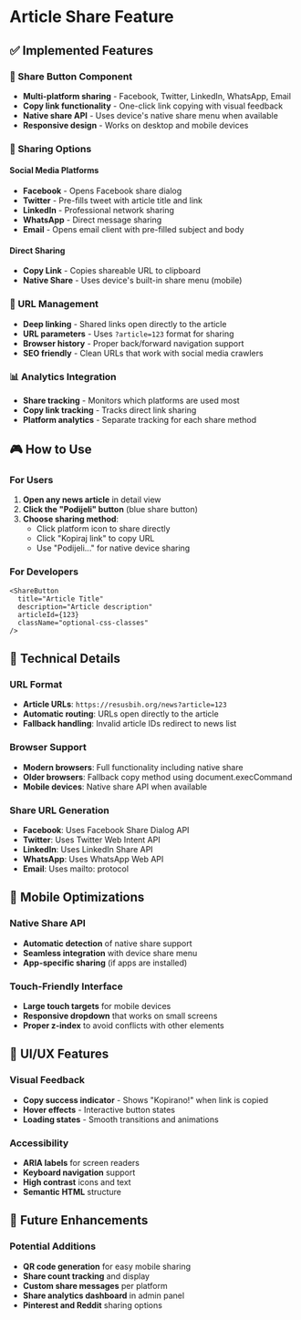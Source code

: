 # Article Share Feature

## ✅ **Implemented Features**

### **🔗 Share Button Component**
- **Multi-platform sharing** - Facebook, Twitter, LinkedIn, WhatsApp, Email
- **Copy link functionality** - One-click link copying with visual feedback
- **Native share API** - Uses device's native share menu when available
- **Responsive design** - Works on desktop and mobile devices

### **📱 Sharing Options**

#### **Social Media Platforms**
- **Facebook** - Opens Facebook share dialog
- **Twitter** - Pre-fills tweet with article title and link
- **LinkedIn** - Professional network sharing
- **WhatsApp** - Direct message sharing
- **Email** - Opens email client with pre-filled subject and body

#### **Direct Sharing**
- **Copy Link** - Copies shareable URL to clipboard
- **Native Share** - Uses device's built-in share menu (mobile)

### **🔗 URL Management**
- **Deep linking** - Shared links open directly to the article
- **URL parameters** - Uses `?article=123` format for sharing
- **Browser history** - Proper back/forward navigation support
- **SEO friendly** - Clean URLs that work with social media crawlers

### **📊 Analytics Integration**
- **Share tracking** - Monitors which platforms are used most
- **Copy link tracking** - Tracks direct link sharing
- **Platform analytics** - Separate tracking for each share method

## 🎮 **How to Use**

### **For Users**
1. **Open any news article** in detail view
2. **Click the "Podijeli" button** (blue share button)
3. **Choose sharing method**:
   - Click platform icon to share directly
   - Click "Kopiraj link" to copy URL
   - Use "Podijeli..." for native device sharing

### **For Developers**
```tsx
<ShareButton
  title="Article Title"
  description="Article description"
  articleId={123}
  className="optional-css-classes"
/>
```

## 🔧 **Technical Details**

### **URL Format**
- **Article URLs**: `https://resusbih.org/news?article=123`
- **Automatic routing**: URLs open directly to the article
- **Fallback handling**: Invalid article IDs redirect to news list

### **Browser Support**
- **Modern browsers**: Full functionality including native share
- **Older browsers**: Fallback copy method using document.execCommand
- **Mobile devices**: Native share API when available

### **Share URL Generation**
- **Facebook**: Uses Facebook Share Dialog API
- **Twitter**: Uses Twitter Web Intent API
- **LinkedIn**: Uses LinkedIn Share API
- **WhatsApp**: Uses WhatsApp Web API
- **Email**: Uses mailto: protocol

## 📱 **Mobile Optimizations**

### **Native Share API**
- **Automatic detection** of native share support
- **Seamless integration** with device share menu
- **App-specific sharing** (if apps are installed)

### **Touch-Friendly Interface**
- **Large touch targets** for mobile devices
- **Responsive dropdown** that works on small screens
- **Proper z-index** to avoid conflicts with other elements

## 🎨 **UI/UX Features**

### **Visual Feedback**
- **Copy success indicator** - Shows "Kopirano!" when link is copied
- **Hover effects** - Interactive button states
- **Loading states** - Smooth transitions and animations

### **Accessibility**
- **ARIA labels** for screen readers
- **Keyboard navigation** support
- **High contrast** icons and text
- **Semantic HTML** structure

## 🚀 **Future Enhancements**

### **Potential Additions**
- **QR code generation** for easy mobile sharing
- **Share count tracking** and display
- **Custom share messages** per platform
- **Share analytics dashboard** in admin panel
- **Pinterest and Reddit** sharing options